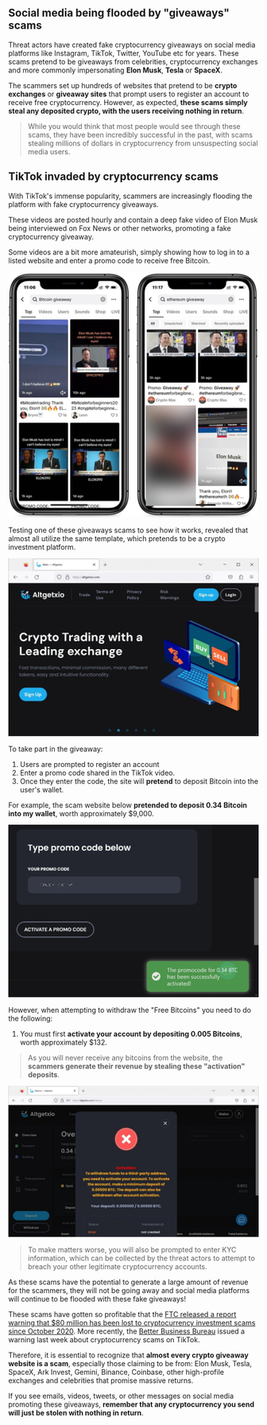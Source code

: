 ## Social media being flooded by "giveaways" scams

Threat actors have created fake cryptocurrency giveaways on social media platforms like Instagram, TikTok, Twitter, YouTube etc for years. These scams pretend to be giveaways from celebrities, cryptocurrency exchanges and more commonly impersonating **Elon Musk**, **Tesla** or **SpaceX**.

The scammers set up hundreds of websites that pretend to be **crypto exchanges** or **giveaway sites** that prompt users to register an account to receive free cryptocurrency. However, as expected, **these scams simply steal any deposited crypto, with the users receiving nothing in return**.

> While you would think that most people would see through these scams, they have been incredibly successful in the past, with scams stealing millions of dollars in cryptocurrency from unsuspecting social media users.

## TikTok invaded by cryptocurrency scams

With TikTok's immense popularity, scammers are increasingly flooding the platform with fake cryptocurrency giveaways.

These videos are posted hourly and contain a deep fake video of Elon Musk being interviewed on Fox News or other networks, promoting a fake cryptocurrency giveaway.

Some videos are a bit more amateurish, simply showing how to log in to a listed website and enter a promo code to receive free Bitcoin.

<p align="center"><img src="https://github.com/Summer-CMS-Vendor-Packages/sc-block-bad-crypto-filter-lists/blob/master/assets/images/exchange-giveaway-scams/1.jpg" alt="fake crypto exchanges"></p>

Testing one of these giveaways scams to see how it works, revealed that almost all utilize the same template, which pretends to be a crypto investment platform.

<p align="center"><img src="https://github.com/Summer-CMS-Vendor-Packages/sc-block-bad-crypto-filter-lists/blob/master/assets/images/exchange-giveaway-scams/2.jpg" alt="fake crypto exchanges"></p>

To take part in the giveaway:

1. Users are prompted to register an account
2. Enter a promo code shared in the TikTok video.
3. Once they enter the code, the site will **pretend** to deposit Bitcoin into the user's wallet.

For example, the scam website below **pretended to deposit 0.34 Bitcoin into my wallet**, worth approximately $9,000.

<p align="center"><img src="https://github.com/Summer-CMS-Vendor-Packages/sc-block-bad-crypto-filter-lists/blob/master/assets/images/exchange-giveaway-scams/3.jpg" alt="fake crypto exchanges"></p>

However, when attempting to withdraw the "Free Bitcoins" you need to do the following:

1. You must first **activate your account by depositing 0.005 Bitcoins**, worth approximately $132.

> As you will never receive any bitcoins from the website, the **scammers generate their revenue by stealing these "activation" deposits**.

<p align="center"><img src="https://github.com/Summer-CMS-Vendor-Packages/sc-block-bad-crypto-filter-lists/blob/master/assets/images/exchange-giveaway-scams/4.jpg" alt="fake crypto exchanges"></p>

> To make matters worse, you will also be prompted to enter KYC information, which can be collected by the threat actors to attempt to breach your other legitimate cryptocurrency accounts.

As these scams have the potential to generate a large amount of revenue for the scammers, they will not be going away and social media platforms will continue to be flooded with these fake giveaways!

These scams have gotten so profitable that the [FTC released a report warning that $80 million has been lost to cryptocurrency investment scams since October 2020](https://www.ftc.gov/news-events/data-visualizations/data-spotlight/2021/05/cryptocurrency-buzz-drives-record-investment-scam-losses). More recently, the [Better Business Bureau](https://www.bbb.org/article/scams/27566-bbb-scam-alert-cryptocurrency-investment-scams-take-to-tiktok) issued a warning last week about cryptocurrency scams on TikTok.

Therefore, it is essential to recognize that **almost every crypto giveaway website is a scam**, especially those claiming to be from: Elon Musk, Tesla, SpaceX, Ark Invest, Gemini, Binance, Coinbase, other high-profile exchanges and celebrities that promise massive returns.

If you see emails, videos, tweets, or other messages on social media promoting these giveaways, **remember that any cryptocurrency you send will just be stolen with nothing in return**.
